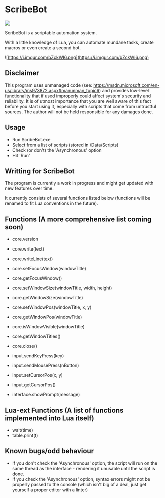 # ScribeBot
![](https://i.imgur.com/nPWbUCM.png) 

ScribeBot is a scriptable automation system.

With a little knowledge of Lua, you can automate mundane tasks, create macros or even create a second bot.

![https://i.imgur.com/bZckWI6.png](https://i.imgur.com/bZckWI6.png)

## Disclaimer
This program uses unmanaged code (see: https://msdn.microsoft.com/en-us/library/ms973872.aspx#manunman_topic6) and provides low-level functionality that if used improperly could affect system's security and reliability. It is of utmost importance that you are well aware of this fact before you start using it, especially with scripts that come from untrustful sources. 
The author will not be held responsible for any damages done.

## Usage
- Run ScribeBot.exe
- Select from a list of scripts (stored in /Data/Scripts)
- Check (or don't) the 'Asynchronous' option
- Hit 'Run'

## Writting for ScribeBot
The program is currently a work in progress and might get updated with new features over time.

It currently consists of several functions listed below (functions will be renamed to fit Lua conventions in the future).

## Functions (A more comprehensive list coming soon)

- core.version
- core.write(text)
- core.writeLine(text)
- core.setFocusWindow(windowTitle)
- core.getFocusWindow()
- core.setWindowSize(windowTitle, width, height)
- core.getWindowSize(windowTitle)
- core.setWindowPos(windowTitle, x, y)
- core.getWindowPos(windowTitle)
- core.isWindowVisible(windowTitle)
- core.getWindowTitles()
- core.close()

- input.sendKeyPress(key)
- input.sendMousePress(nButton)
- input.setCursorPos(x, y)
- input.getCursorPos()

- interface.showPrompt(message)

## Lua-ext Functions (A list of functions implemented into Lua itself)

- wait(time)
- table.print(t)

## Known bugs/odd behaviour
- If you don't check the 'Asynchronous' option, the script will run on the same thread as the interface - rendering it unusable until the script is done.
- If you check the 'Asynchronous' option, syntax errors might not be properly passed to the console (which isn't big of a deal, just get yourself a proper editor with a linter)

